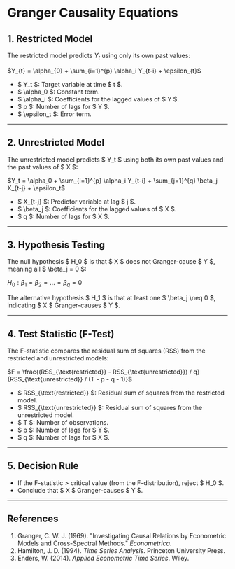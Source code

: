 # Granger Causality Equations

## 1. **Restricted Model**
The restricted model predicts $Y_{t}$ using only its own past values:

$Y_{t} = \alpha_{0} + \sum_{i=1}^{p} \alpha_i Y_{t-i} + \epsilon_{t}$

- $ Y_t $: Target variable at time $ t $.
- $ \alpha_0 $: Constant term.
- $ \alpha_i $: Coefficients for the lagged values of $ Y $.
- $ p $: Number of lags for $ Y $.
- $ \epsilon_t $: Error term.

---

## 2. **Unrestricted Model**
The unrestricted model predicts $ Y_t $ using both its own past values and the past values of $ X $:

$Y_t = \alpha_0 + \sum_{i=1}^{p} \alpha_i Y_{t-i} + \sum_{j=1}^{q} \beta_j X_{t-j} + \epsilon_t$

- $ X_{t-j} $: Predictor variable at lag $ j $.
- $ \beta_j $: Coefficients for the lagged values of $ X $.
- $ q $: Number of lags for $ X $.

---

## 3. **Hypothesis Testing**
The null hypothesis $ H_0 $ is that $ X $ does not Granger-cause $ Y $, meaning all $ \beta_j = 0 $:

$H_0: \beta_1 = \beta_2 = \dots = \beta_q = 0$

The alternative hypothesis $ H_1 $ is that at least one $ \beta_j \neq 0 $, indicating $ X $ Granger-causes $ Y $.

---

## 4. **Test Statistic (F-Test)**
The F-statistic compares the residual sum of squares (RSS) from the restricted and unrestricted models:

$F = \frac{(RSS_{\text{restricted}} - RSS_{\text{unrestricted}}) / q}{RSS_{\text{unrestricted}} / (T - p - q - 1)}$

- $ RSS_{\text{restricted}} $: Residual sum of squares from the restricted model.
- $ RSS_{\text{unrestricted}} $: Residual sum of squares from the unrestricted model.
- $ T $: Number of observations.
- $ p $: Number of lags for $ Y $.
- $ q $: Number of lags for $ X $.

---

## 5. **Decision Rule**
- If the F-statistic > critical value (from the F-distribution), reject $ H_0 $.
- Conclude that $ X $ Granger-causes $ Y $.

---

## References
1. Granger, C. W. J. (1969). "Investigating Causal Relations by Econometric Models and Cross-Spectral Methods." *Econometrica*.
2. Hamilton, J. D. (1994). *Time Series Analysis*. Princeton University Press.
3. Enders, W. (2014). *Applied Econometric Time Series*. Wiley.